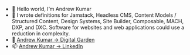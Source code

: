- 👋 Hello world, I’m Andrew Kumar
- 👀 I wrote definitions for Jamstack, Headless CMS, Content Models / Structured Content, Design Systems, Site Builder, Composable, MACH, DXP, and DXC. Software for websites and web applications could use a reduction in complexity.
- 🌱 [Andrew Kumar -> Digital Garden](https://andrewkumar.xyz)
- 📫 [Andrew Kumar -> LinkedIn](https://www.linkedin.com/in/andrewkumarxyz/)

<!---
andrewkumarxyz/andrewkumarxyz is a ✨ special ✨ repository because its `README.md` (this file) appears on your GitHub profile.
You can click the Preview link to take a look at your changes.
--->
